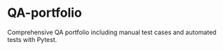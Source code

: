 # QA-portfolio
Comprehensive QA portfolio including manual test cases and automated tests with Pytest.

